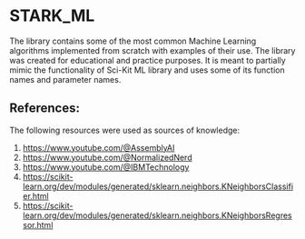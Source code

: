 # STARK_ML
The library contains some of the most common Machine Learning
algorithms implemented from scratch with examples of their use.
The library was created for educational and practice purposes.
It is meant to partially mimic the functionality of Sci-Kit ML
library and uses some of its function names and parameter names.

References:
-----------

The following resources were used as sources of knowledge:

1. https://www.youtube.com/@AssemblyAI
2. https://www.youtube.com/@NormalizedNerd
3. https://www.youtube.com/@IBMTechnology
4. https://scikit-learn.org/dev/modules/generated/sklearn.neighbors.KNeighborsClassifier.html
5. https://scikit-learn.org/dev/modules/generated/sklearn.neighbors.KNeighborsRegressor.html
